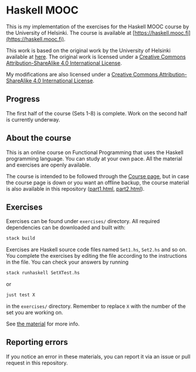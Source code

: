 # Haskell MOOC

This is my implementation of the exercises for the Haskell MOOC course by the University of Helsinki.
The course is available at [https://haskell.mooc.fi](https://haskell.mooc.fi).

This work is based on the original work by the University of Helsinki available at [here](https://github.com/moocfi/haskell-mooc). The original work is licensed under a [Creative Commons Attribution-ShareAlike 4.0 International License](https://creativecommons.org/licenses/by-sa/4.0/).

My modifications are also licensed under a [Creative Commons Attribution-ShareAlike 4.0 International License](https://creativecommons.org/licenses/by-sa/4.0/).

## Progress

The first half of the course (Sets 1-8) is complete. Work on the second half is currently underway.

## About the course

This is an online course on Functional Programming that uses the
Haskell programming language. You can study at your own pace. All the
material and exercises are openly available.

The course is intended to be followed through the [Course
page](https://haskell.mooc.fi), but in case the course page is down or
you want an offline backup, the course material is also available in
this repository ([part1.html](course/part1.html), [part2.html](course/part2.html)).

## Exercises

Exercises can be found under `exercises/` directory. All required dependencies
can be downloaded and built with:

```bash
stack build
```

Exercises are Haskell source code files named `Set1.hs`, `Set2.hs` and so on.
You complete the exercises by editing the file according to the instructions in
the file. You can check your answers by running

```bash
stack runhaskell SetXTest.hs
```

or

```bash
just test X
```

in the `exercises/` directory. Remember to replace `X` with the number
of the set you are working on.

See [the material](part1.html#working-on-the-exercises) for more info.

## Reporting errors

If you notice an error in these materials, you can report it via an issue or pull request in this repository.
